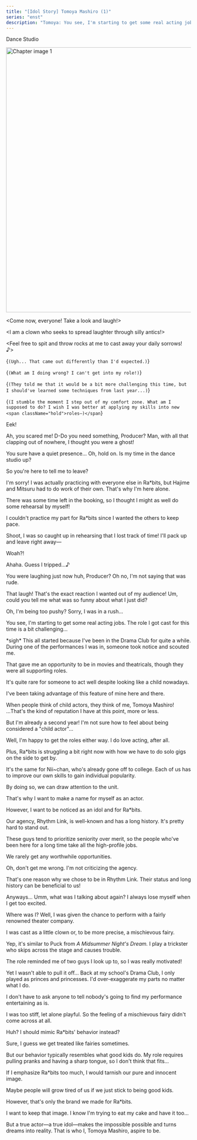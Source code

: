 ```yaml
---
title: "[Idol Story] Tomoya Mashiro (1)"
series: "enst"
description: "Tomoya: You see, I'm starting to get some real acting jobs. The role I got cast for this time is a bit challenging…"
---
```


<Season s="Spring"/>

<Location>Dance Studio</Location>

<Image src="/img/tl/idol_story/tomoya/2/1/1.jpg" alt="Chapter image 1" layout="responsive" width="1560" height="720" quality="100" />

<Bubble character="Tomoya">

&lt;Come now, everyone! Take a look and laugh!&gt;

&lt;I am a clown who seeks to spread laughter through silly antics!&gt;

&lt;Feel free to spit and throw rocks at me to cast away your daily <span className="hold">sorrows! ♪&gt;</span>

<Thought>{`(Ugh... That came out differently than I'd expected.)`}</Thought>

<Thought>{`(What am I doing wrong? I can't get into my role!)`}</Thought>

<Thought>{`(They told me that it would be a bit more challenging this time, but I should've learned some techniques from last year...)`}</Thought>

<Thought>{`(I stumble the moment I step out of my comfort zone. What am I supposed to do? I wish I was better at applying my skills into new <span className="hold">roles—)</span`}</Thought>

Eek!

Ah, you scared me! D-Do you need something, Producer? Man, with all that clapping out of nowhere, I thought you were a ghost!

You sure have a quiet presence... Oh, hold on. Is my time in the dance studio up?

So you're here to tell me to leave?

I'm sorry! I was actually practicing with everyone else in Ra<span className="noCase">\*</span>bits, but Hajime and Mitsuru had to do work of their own. That's why I'm here alone.

There was some time left in the booking, so I thought I might as well do some rehearsal by myself!

I couldn't practice my part for Ra<span className="noCase">\*</span>bits since I wanted the others to keep pace.

Shoot, I was so caught up in rehearsing that I lost track of time! I'll pack up and leave right <span className="hold">away—</span>

Woah?!

Ahaha. Guess I <span className="hold">tripped...♪</span>

You were laughing just now huh, Producer? Oh no, I'm not saying that was rude.

That laugh! That's the exact reaction I wanted out of my audience! Um, could you tell me what was so funny about what I just did?

Oh, I'm being too pushy? Sorry, I was in a rush...

You see, I'm starting to get some real acting jobs. The role I got cast for this time is a bit challenging...

<Action>\*sigh\* This all started because I've been in the Drama Club for quite a while. During one of the performances I was in, someone took notice and scouted me.</Action>

That gave me an opportunity to be in movies and theatricals, though they were all supporting roles.

It's quite rare for someone to act well despite looking like a child nowadays.

I've been taking advantage of this feature of mine here and there.

When people think of child actors, they think of me, Tomoya Mashiro! ...That's the kind of reputation I have at this point, more or less.

But I'm already a second year! I'm not sure how to feel about being considered a "child actor"...

Well, I'm happy to get the roles either way. I do love acting, after all.

Plus, Ra<span className="noCase">\*</span>bits is struggling a bit right now with how we have to do solo gigs on the side to get by.

It's the same for Nii\~chan, who's already gone off to college. Each of us has to improve our own skills to gain individual popularity.

By doing so, we can draw attention to the unit.

That's why I want to make a name for myself as an actor.

However, I want to be noticed as an idol and for Ra<span className="noCase">\*</span>bits.

Our agency, Rhythm Link, is well-known and has a long history. It's pretty hard to stand out.

These guys tend to prioritize seniority over merit, so the people who've been here for a long time take all the high-profile jobs.

We rarely get any worthwhile opportunities.

Oh, don't get me wrong. I'm not criticizing the agency.

That's one reason why we chose to be in Rhythm Link. Their status and long history can be beneficial to us!

Anyways... Umm, what was I talking about again? I always lose myself when I get too excited.

Where was I? Well, I was given the chance to perform with a fairly renowned theater company.

I was cast as a little clown or, to be more precise, a mischievous fairy.

Yep, it's similar to Puck from _A Midsummer Night's Dream._ I play a trickster who skips across the stage and causes trouble.

The role reminded me of two guys I look up to, so I was really motivated!

Yet I wasn't able to pull it off... Back at my school's Drama Club, I only played as princes and princesses. I'd over-exaggerate my parts no matter what I do.

I don't have to ask anyone to tell nobody's going to find my performance entertaining as is.

I was too stiff, let alone playful. So the feeling of a mischievous fairy didn't come across at all.

Huh? I should mimic Ra<span className="noCase">\*</span>bits' behavior instead?

Sure, I guess we get treated like fairies sometimes.

But our behavior typically resembles what good kids do. My role requires pulling pranks and having a sharp tongue, so I don't think that fits...

If I emphasize Ra<span className="noCase">\*</span>bits too much, I would tarnish our pure and innocent image.

Maybe people will grow tired of us if we just stick to being good kids.

However, that's only the brand we made for Ra<span className="noCase">\*</span>bits.

I want to keep that image. I know I'm trying to eat my cake and have it too...

But a true actor—a true idol—makes the impossible possible and turns dreams into reality. That is who I, Tomoya Mashiro, aspire to be.

</Bubble>

<Credits tl="[Ren](https://tomoya.moe)" tlc="convex#3340" qc="[Meru](https://twitter.com/merulatte), [Sheep](https://twitter.com/Czar_Ramzy)" />
